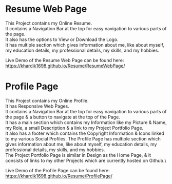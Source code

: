 # Resume Web Page

This Project contains my Online Resume.\
It contains a Navigation Bar at the top for easy navigation to various parts of the page.\
It also has the options to View or Download the Logo.\
It has multiple section which gives information about me, like about myself, my education details, my professional details, my skills, and my hobbies.

Live Demo of the Resume Web Page can be found here:\
https://khardik1698.github.io/Resume/ResumeWebPage/

# Profile Page

This Project contains my Online Profile.\
It has Responsive Web Pages.\
It contains a Navigation Bar at the top for easy navigation to various parts of the page & a button to navigate at the top of the Page.\
It has a main section which contains my Information like my Picture & Name, my Role, a small Description & a link to my Project Portfolio Page.\
It also has a footer which contains the Copyright Information & Icons linked to my various Social Profiles.
The Profile Page has multiple section which gives information about me, like about myself, my education details, my professional details, my skills, and my hobbies.\
The Project Portfolio Page is similar in Design as the Home Page, & it consists of links to my other Projects which are currently hosted on Github.\

Live Demo of the Profile Page can be found here:\
https://khardik1698.github.io/Resume/ProfilePage/
